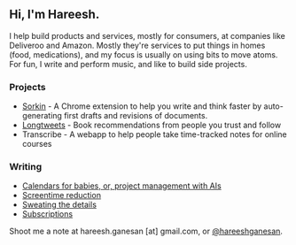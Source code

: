 ## Hi, I'm Hareesh. 

I help build products and services, mostly for consumers, at companies like Deliveroo and Amazon. Mostly they're services to put things in homes (food, medications), and my focus is usually on using bits to move atoms. For fun, I write and perform music, and like to build side projects. 

### Projects

- [Sorkin]([url](https://sorkin-next.vercel.app/)) - A Chrome extension to help you write and think faster by auto-generating first drafts and revisions of documents. 
- [Longtweets](https://longtweetsapp.com) - Book recommendations from people you trust and follow
- Transcribe - A webapp to help people take time-tracked notes for online courses

### Writing
- [Calendars for babies, or, project management with AIs](https://hareeshganesan.com/2024/07/14/baby-calendar)
- [Screentime reduction](https://hareeshganesan.com/2024/06/23/screentime)
- [Sweating the details](https://hareeshganesan.com/2023/08/28/details)
- [Subscriptions](https://hareeshganesan.com/2023/08/16/subscriptions)

Shoot me a note at hareesh.ganesan [at] gmail.com, or [@hareeshganesan](https://www.twitter.com/hareeshganesan). 
